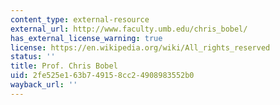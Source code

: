 ```yaml
---
content_type: external-resource
external_url: http://www.faculty.umb.edu/chris_bobel/
has_external_license_warning: true
license: https://en.wikipedia.org/wiki/All_rights_reserved
status: ''
title: Prof. Chris Bobel
uid: 2fe525e1-63b7-4915-8cc2-4908983552b0
wayback_url: ''
---
```

